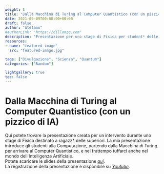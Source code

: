 ```yaml
---
weight: 1
title: "Dalla Macchina di Turing al Computer Quantistico (con un pizzico di IA)"
date: 2021-09-09T00:00:00+00:00
draft: false
author: "Stefano"
#authorLink: "https://dillonzq.com"
description: "Presentazione per uno stage di Fisica per student* delle superiori"
resources:
- name: "featured-image"
  src: "featured-image.jpg"

tags: ["Divulgazione", "Scienza", "Quantum"]
categories: ["Random"]

lightgallery: true
toc: false
---
```


# Dalla Macchina di Turing al Computer Quantistico (con un pizzico di IA)
Qui potete trovare la presentazione creata per un intervento durante uno stage di Fisica destinato a ragazz* delle superiori. La mia presentazione introduce gli studenti alla Computazione, partendo dalla Macchina di Turing per arrivare al Computer Quantistico, e nel frattempo tuffarci anche nel mondo dell'Intelligenza Artificiale.   
Potete scaricare le slides della presentazione [_qui_](/documents/TuringMachine_to_QuantumComputing.pdf).  
La registrazione della presentazione è disponibile su [_Youtube_](https://youtu.be/ciWk282bsB4).  
